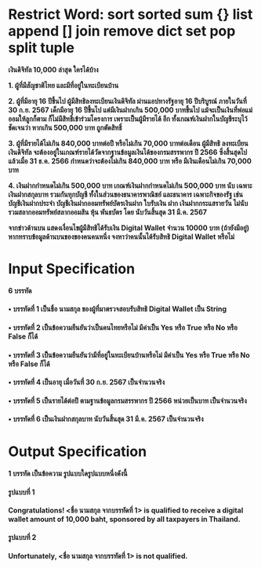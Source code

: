 # Restrict Word: sort sorted sum {} list append [] join remove dict set pop split tuple

**เงินดิจิทัล 10,000 ล่าสุด ใครได้บ้าง**

**1. ผู้ที่มีสัญชาติไทย และมีที่อยู่ในทะเบียนบ้าน**

**2. ผู้ที่มีอายุ 16 ปีขึ้นไป ผู้มีสิทธิลงทะเบียนเงินดิจิทัล ผ่านแอปทางรัฐอายุ 16 ปีบริบูรณ์
ภายในวันที่ 30 ก.ย. 2567 เด็กมีอายุ 16 ปีขึ้นไป แต่มีเงินฝากเกิน 500,000 บาทขึ้นไป
แม้จะเป็นเงินที่พ่อแม่ออมให้ลูกก็ตาม ก็ไม่มีสิทธิ์เข้าร่วมโครงการ เพราะเป็นผู้มีรายได้ อีก
ทั้งเกณฑ์เงินฝากในบัญชีระบุไว้ชัดเจนว่า หากเกิน 500,000 บาท ถูกตัดสิทธิ์**

**3. ผู้ที่มีรายได้ไม่เกิน 840,000 บาทต่อปี หรือไม่เกิน 70,000 บาทต่อเดือน ผู้มีสิทธิ
ลงทะเบียนเงินดิจิทัล จะต้องอยู่ในเกณฑ์รายได้วัดจากฐานข้อมูลเงินได้ของกรมสรรพากร
ปี 2566 ซึ่งสิ้นสุดไปแล้วเมื่อ 31 ธ.ค. 2566 กําหนดว่าจะต้องไม่เกิน 840,000 บาท หรือ
มีเงินเดือนไม่เกิน 70,000 บาท**

**4. เงินฝากกําหนดไม่เกิน 500,000 บาท เกณฑ์เงินฝากกําหนดไม่เกิน 500,000 บาท นับ
เฉพาะเงินฝากสกุลบาท รวมกันทุกบัญชี ทั้งในส่วนของธนาคารพาณิชย์ และธนาคาร
เฉพาะกิจของรัฐ เช่น บัญชีเงินฝากประจํา บัญชีเงินฝากออมทรัพย์บัตรเงินฝาก ใบรับเงิน
ฝาก เงินฝากกระแสรายวัน ไม่นับรวมสลากออมทรัพย์สลากออมสิน หุ้น พันธบัตร โดย
นับวันสิ้นสุด 31 มี.ค. 2567**

**จากข่าวด้านบน แสดงเงื่อนไขผู้มีสิทธิได้รับเงิน Digital Wallet จํานวน 10000 บาท (ถ้ายังมีอยู่)
หากทราบข้อมูลด้านบนของของคนคนหนึ่ง จงหาว่าคนนั้นได้รับสิทธิ Digital Wallet หรือไม่**

# Input Specification
**6 บรรทัด**
#### • บรรทัดที่ 1 เป็นชื่อ นามสกุล ของผู้ที่มาตรวจสอบรับสิทธิ Digital Wallet เป็น String
#### • บรรทัดที่ 2 เป็นข้อความยืนยันว่าเป็นคนไทยหรือไม่ มีค่าเป็น Yes หรือ True หรือ No หรือ False ก็ได้
#### • บรรทัดที่ 3 เป็นข้อความยืนยันว่ามีที่อยู่ในทะเบียนบ้านหรือไม่ มีค่าเป็น Yes หรือ True หรือ No หรือ False ก็ได้
#### • บรรทัดที่ 4 เป็นอายุ เมื่อวันที่ 30 ก.ย. 2567 เป็นจํานวนจริง
#### • บรรทัดที่ 5 เป็นรายได้ต่อปี ตามฐานข้อมูลกรมสรรพากร ปี 2566 หน่วยเป็นบาท เป็นจํานวนจริง
#### • บรรทัดที่ 6 เป็นเงินฝากสกุลบาท นับวันสิ้นสุด 31 มี.ค. 2567 เป็นจํานวนจริง
# Output Specification
#### 1 บรรทัด เป็นข้อความ รูปแบบใดรูปแบบหนึ่งดังนี้
#### รูปแบบที่ 1
#### Congratulations! <ชื่อ นามสกุล จากบรรทัดที่ 1> is qualified to receive a digital wallet amount of 10,000 baht, sponsored by all taxpayers in Thailand.
#### รูปแบบที่ 2
#### Unfortunately, <ชื่อ นามสกุล จากบรรทัดที่ 1> is not qualified.
